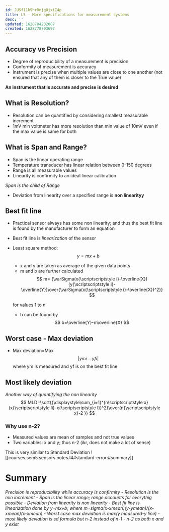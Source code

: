 ```yaml
---
id: JUSf11k5hrRnjgOjxiI4p
title: L5 - More specifications for measurement systems
desc: ''
updated: 1628784202087
created: 1628778703697
---
```


## Accuracy vs Precision
* Degree of reproducibility of a measurement is precision
* Conformity of measurement is accuracy 
* Instrument is precise when multiple values are close to one another (not ensured that any of them is closer to the True value)
  
**An instrument that is accurate and precise is desired**
## What is Resolution? 
* Resolution can be quantified by considering smallest measurable increment
* 1mV min voltmeter has more resolution than min value of 10mV even if the max value is same for both 
## What is Span and Range? 
* Span is the linear operating range
* Temperature transducer has linear relation between 0-150 degrees
* Range is all measurable values
* Linearity is confirmity to an ideal linear calibration

_Span is the child of Range_

* Deviation from linearity over a specified range is **non linearityy**
  
## Best fit line
* Practical sensor always has some non linearity; and thus the best fit line is found by the manufacturer to form an equation
* Best fit line is _linearization_ of the sensor
* Least square method: 
    $$y=mx+b
   $$
   * x and y are taken as average of the given data points
   * m and b are further calculated
      $$ m= {\varSigma(x{\scriptscriptstyle i}-\overline{X})(y{\scriptscriptstyle i}-\overline{Y})\over{\varSigma(x{\scriptscriptstyle i}-\overline{X})^2}}
    $$
    
    for values 1 to n
    * b can be found by 
   $$ b=\overline{Y}-m\overline{X}
     $$

## Worst case - Max deviation
* Max deviation=Max $$|y{\scriptscriptstyle mi}-y{\scriptscriptstyle fi}|$$ where ym is measured and yf is on the best fit line
## Most likely deviation 
_Another way of quantifying the non linearity_
$$ MLD=\sqrt{{\displaystyle\sum_{i=1}^{n\scriptscriptstyle x}(x{\scriptscriptstyle li}-x{\scriptscriptstyle l})^2}\over{n{\scriptscriptstyle x}-2 }}
  $$
### Why use n-2? 
  * Measured values are mean of samples and not true values
  * Two variables: x and y; thus n-2 (ikr, does not make a lot of sense)

This is very similar to Standard Deviation 
![[courses.sem5.sensors.notes.l4#standard-error:#summary]]

# Summary 
_Precision is reproducibility while accuracy is confirmity - Resolution is the min increment - Span is the linear range; range accounts for everythig possible - Deviation from linearity is non linearity - Best fit line is linearization done by y=mx+b, where m=sigma(x-xmean)(y-ymean)/(x-xmean)(x-xmean) - Worst case max deviation is max(y measured-y line) - most likely deviation is sd formula but n-2 instead of n-1 - n-2 as both x and y exist_
